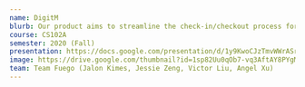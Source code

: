 ```yaml
---
name: DigitM
blurb: Our product aims to streamline the check-in/checkout process for hotel guests, with back-end capabilities such as property management and online travel agency integration. This will significantly reduce labor costs for small hotels.
course: CS102A
semester: 2020 (Fall)
presentation: https://docs.google.com/presentation/d/1y9KwoCJzTmvWWrASrghB9MdNWWJVspIH679NsnMJXxo/edit?usp=sharing
image: https://drive.google.com/thumbnail?id=1sp82Uu0qOb7-vq3AftAY8PYgMKRo_7g0
team: Team Fuego (Jalon Kimes, Jessie Zeng, Victor Liu, Angel Xu)
---
```

